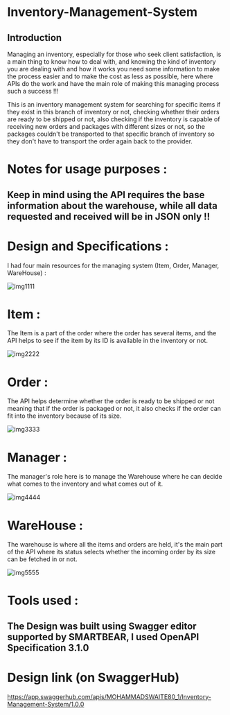 # Inventory-Management-System

## Introduction
Managing an inventory, especially for those who seek client satisfaction, is a main thing to know how to deal with, and knowing the kind of inventory you are dealing with and how it works you need some information to make the process easier and to make the cost as less as possible, here where APIs do the work and have the main role of making this managing process such a success !!!

This is an inventory management system for searching for specific items if they exist in this branch of inventory or not, checking whether their orders are ready to be shipped or not, also checking if the inventory is capable of receiving new orders and packages with different sizes or not, so the packages couldn't be transported to that specific branch of inventory so they don't have to transport the order again back to the provider.

# Notes for usage purposes :
## Keep in mind using the API requires the base information about the warehouse, while all data requested and received will be in JSON only !!



# Design and Specifications :

I had four main resources for the managing system (Item, Order, Manager, WareHouse) :


![img1111](https://github.com/kevinhamood/Inventory-Management-System-/assets/54774286/fc9ab23b-7d8e-4b11-a66b-24fd26462756)


# Item :
The Item is a part of the order where the order has several items, and the API helps to see if the item by its ID is available in the inventory or not.

![img2222](https://github.com/kevinhamood/Inventory-Management-System-/assets/54774286/73954657-8ef6-49ea-afac-cffd5e98f7e1)



# Order :

The API helps determine whether the order is ready to be shipped or not meaning that if the order is packaged or not, it also checks if the order can fit into the inventory because of its size.


![img3333](https://github.com/kevinhamood/Inventory-Management-System-/assets/54774286/4d8c2843-607b-42d6-8a45-a5ade3c07366)



# Manager :

The manager's role here is to manage the Warehouse where he can decide what comes to the inventory and what comes out of it.

![img4444](https://github.com/kevinhamood/Inventory-Management-System/assets/54774286/db56c93d-d5e7-43bc-8996-4b565847cdf6)


# WareHouse :

The warehouse is where all the items and orders are held, it's the main part of the API where its status selects whether the incoming order by its size can be fetched in or not.

![img5555](https://github.com/kevinhamood/Inventory-Management-System-/assets/54774286/dc77803d-8e2e-402d-a817-97a1ac676c20)


# Tools used :
## The Design was built using Swagger editor supported by SMARTBEAR, I used OpenAPI Specification 3.1.0 

# Design link (on SwaggerHub)
https://app.swaggerhub.com/apis/MOHAMMADSWAITE80_1/Inventory-Management-System/1.0.0
